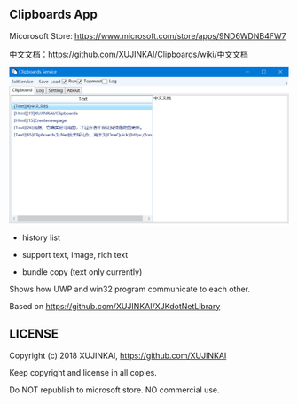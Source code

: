 Clipboards App
---

Micorosoft Store: https://www.microsoft.com/store/apps/9ND6WDNB4FW7

中文文档：https://github.com/XUJINKAI/Clipboards/wiki/中文文档

![](docs/screenshot.png)

- history list

- support text, image, rich text

- bundle copy (text only currently)

Shows how UWP and win32 program communicate to each other.

Based on https://github.com/XUJINKAI/XJKdotNetLibrary


LICENSE
---

Copyright (c) 2018 XUJINKAI, https://github.com/XUJINKAI

Keep copyright and license in all copies.

Do NOT republish to microsoft store. NO commercial use.

